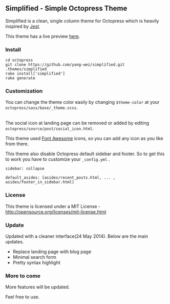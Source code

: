 ## Simplified - Simple Octopress Theme

Simplified is a clean, single column theme for Octopress which is heavily inspired by [Jest](http://facebook.github.io/jest/).

This theme has a live preview [here](http://yangweilim.com).


### Install
```
cd octopress
git clone https://github.com/yang-wei/simplified.git .themes/simplified
rake install['simplified']
rake generate
```

### Customization
You can change the theme color easily by changing `$theme-color` at your `octopress/sass/base/_theme.scss`. <br>
 <br>

The social icon at landing page can be removed or added by editing `octopress/source/post/social_icon.html`. <br>

This theme used [Font Awesome](http://fortawesome.github.io/Font-Awesome/icons/) icons, so you can add any icon as you like from there. 

This theme also disable Octopress default sidebar and footer. So to get this to work you have to customize your `_config.yml` .
```
sidebar: collapse

default_asides: [asides/recent_posts.html, ... , asides/footer_in_sidebar.html]
```


### License
This theme is licensed under a MIT License - http://opensource.org/licenses/mit-license.html

### Update
Updated with a cleaner interface(24 May 2014). Below are the main updates.
 + Replace landing page with blog page
 + Minimal search form
 + Pretty syntax highlight

### More to come
More features will be updated.

Feel free to use.
